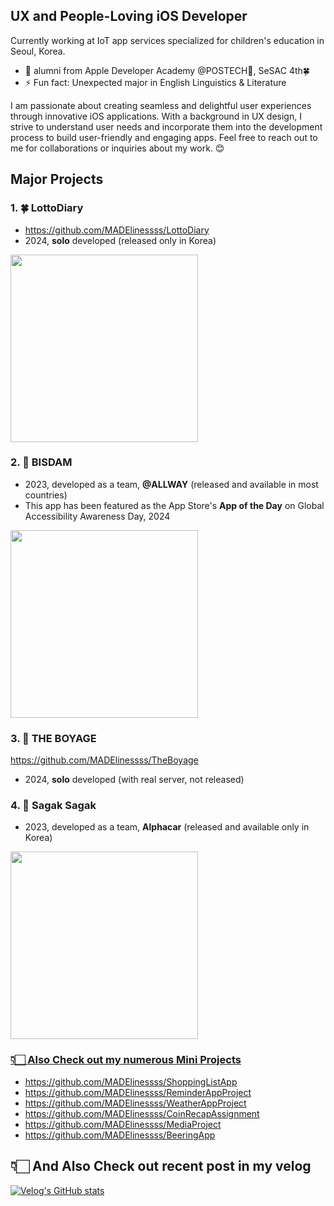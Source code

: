 ## UX and People-Loving iOS Developer

Currently working at IoT app services specialized for children's education in Seoul, Korea.

- 🔭 alumni from Apple Developer Academy @POSTECH🍎, SeSAC 4th🍀
- ⚡ Fun fact: Unexpected major in English Linguistics & Literature

I am passionate about creating seamless and delightful user experiences through innovative iOS applications.
With a background in UX design, I strive to understand user needs and incorporate them into the development process to build user-friendly and engaging apps.
Feel free to reach out to me for collaborations or inquiries about my work. 😊

## Major Projects
### 1. 🍀 LottoDiary
- https://github.com/MADElinessss/LottoDiary
- 2024, **solo** developed (released only in Korea)
<a href="https://apps.apple.com/kr/app/%EB%A1%9C%EB%98%90%EC%9D%BC%EA%B8%B0-lottodiary-%EB%A1%9C%EB%98%90%EC%99%80-%EC%9D%BC%EA%B8%B0-%EA%B8%B0%EB%A1%9D%EC%9E%A5/id6479727804">
    <img src="https://github.com/MADElinessss/MADElinessss/assets/88757043/98eee649-8856-4764-93e2-499c7b34d1fc" width="300" />
</a>

### 2. 🧡 BISDAM
- 2023, developed as a team, **@ALLWAY** (released and available in most countries)
- This app has been featured as the App Store's **App of the Day** on Global Accessibility Awareness Day, 2024
<a href="https://apps.apple.com/kr/app/%EB%B9%84%EC%8A%A4%EB%8B%B4-bisdam/id6470152960">
    <img src="https://github.com/MADElinessss/MADElinessss/assets/88757043/b6e12491-ab4d-4404-94f3-17f5ddc2f7b5" width="300" />
</a>

### 3. 🚀 THE BOYAGE
https://github.com/MADElinessss/TheBoyage
- 2024, **solo** developed (with real server, not released)

### 4. 🐰 Sagak Sagak
- 2023, developed as a team, **Alphacar** (released and available only in Korea)
<a href="https://apps.apple.com/kr/app/sagaksagak/id6448937856">
    <img src="https://github.com/MADElinessss/MADElinessss/assets/88757043/a1696ef7-4355-4882-b2e1-ffc035194042" width="300" />

### 👇🏻 Also Check out my numerous Mini Projects
- https://github.com/MADElinessss/ShoppingListApp
- https://github.com/MADElinessss/ReminderAppProject
- https://github.com/MADElinessss/WeatherAppProject
- https://github.com/MADElinessss/CoinRecapAssignment
- https://github.com/MADElinessss/MediaProject
- https://github.com/MADElinessss/BeeringApp

##  👇🏻 And Also Check out recent post in my velog

[![Velog's GitHub stats](https://velog-readme-stats.vercel.app/api?name=maddie)]([벨로그링크](https://velog.io/@maddie/posts)https://velog.io/@maddie/posts)
